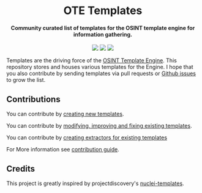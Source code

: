 <h1 align="center">
OTE Templates
</h1>
<h4 align="center">Community curated list of templates for the OSINT template engine for information gathering.</h4>

<p align="center">
    <a href="https://github.com/3nock/OTE-Templates/issues">
        <img src="https://img.shields.io/badge/contributions-welcome-brightgreen.svg?style=flat" /></a>
    <a href="https://telegram.me/SpiderSuite" alt="Telegram">
        <img src="https://img.shields.io/badge/chat-%20on%20Telegram-blue.svg" /></a>
    <a href="https://twitter.com/intent/follow?screen_name=spider_suite" alt="Twitter">
        <img src="https://img.shields.io/twitter/follow/spider_suite?label=follow&style=social" /></a>
</p>

Templates are the driving force of the [OSINT Template Engine](https://github.com/3nock/OTE). This repository stores and houses various templates for the Engine. I hope that you also contribute by sending templates via pull requests or [Github issues]() to grow the list.

## Contributions

You can contribute by [creating new templates](CREATE_TEMPLATE.md).

You can contribute by [modifying, improving and fixing existing templates](MODIFY_TEMPLATE.md).

You can contribute by [creating extractors for existing templates](WRITING_EXTRACTOR.md) 

For More information see [contribution guide](CONTRIBUTING.md).

## Credits

This project is greatly inspired by projectdiscovery's [nuclei-templates](https://github.com/projectdiscovery/nuclei-templates).